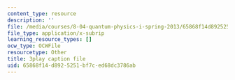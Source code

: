 ```yaml
---
content_type: resource
description: ''
file: /media/courses/8-04-quantum-physics-i-spring-2013/65868f14d8925251bf7ced68dc3786ab_R4LyPVfGWtI.vtt
file_type: application/x-subrip
learning_resource_types: []
ocw_type: OCWFile
resourcetype: Other
title: 3play caption file
uid: 65868f14-d892-5251-bf7c-ed68dc3786ab
---
```

